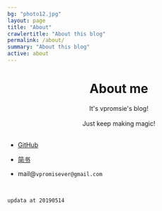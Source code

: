 ```yaml
---
bg: "photo12.jpg"
layout: page
title: "About"
crawlertitle: "About this blog"
permalink: /about/
summary: "About this blog"
active: about
---
```

# <center>About me</center>

<center>It's vpromsie's blog!</center>
<br/>
<center>Just keep making magic!</center>




<br/>

- [GitHub](https://github.com/vpromise/)

- [简书](https://www.jianshu.com/u/cf0e68109e57)

- mail@`vpromisever@gmail.com`

<br/>

`
updata at 20190514
`
